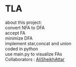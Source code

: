 # TLA
about this project:<br/>
convert NFA to DFA<br/>
accept FA<br/>
minimize DFA<br/>
implement star,concat and union<br/>
coded in python<br/>
use main.py to visualize FAs <br/>
Collaborators : [AliSheikhAttar](https://github.com/AliSheikhAttar)<br/>
